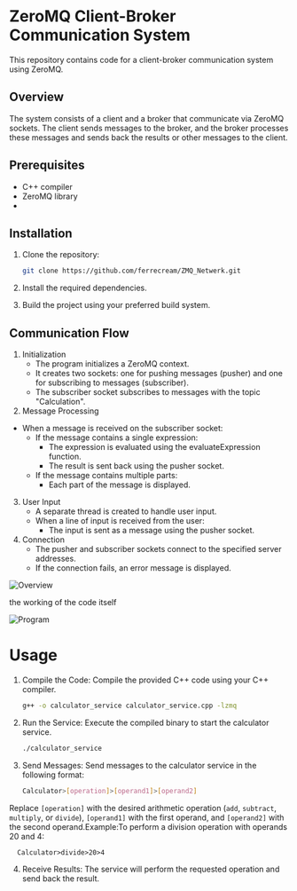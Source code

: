 # ZeroMQ Client-Broker Communication System
This repository contains code for a client-broker communication system using ZeroMQ.
## Overview
The system consists of a client and a broker that communicate via ZeroMQ sockets. The client sends messages to the broker, and the broker processes these messages and sends back the results or other messages to the client.
## Prerequisites

- C++ compiler
- ZeroMQ library
- 
## Installation

1. Clone the repository:

   ```bash
   git clone https://github.com/ferrecream/ZMQ_Netwerk.git

2. Install the required dependencies.
3. Build the project using your preferred build system.

## Communication Flow
1. Initialization
   - The program initializes a ZeroMQ context.
   - It creates two sockets: one for pushing messages (pusher) and one for subscribing to messages (subscriber).
   - The subscriber socket subscribes to messages with the topic "Calculation".
3. Message Processing
- When a message is received on the subscriber socket:
   - If the message contains a single expression:
      - The expression is evaluated using the evaluateExpression function.
      - The result is sent back using the pusher socket.
   - If the message contains multiple parts:
      - Each part of the message is displayed.
3. User Input
   - A separate thread is created to handle user input.
   - When a line of input is received from the user:
      - The input is sent as a message using the pusher socket.
6. Connection
   - The pusher and subscriber sockets connect to the specified server addresses.
   - If the connection fails, an error message is displayed.
     
![Overview](./Resources/Architecture_ZMQ.png)

the working of the code itself

![Program](./Resources/program_ZMQ.png)

# Usage
1. Compile the Code: Compile the provided C++ code using your C++ compiler.
    ```bash
    g++ -o calculator_service calculator_service.cpp -lzmq
    
2. Run the Service: Execute the compiled binary to start the calculator service.
   ```bash
   ./calculator_service
   
3. Send Messages: Send messages to the calculator service in the following format:
   ```bash
   Calculator>[operation]>[operand1]>[operand2]

Replace `[operation]` with the desired arithmetic operation (`add`, `subtract`, `multiply`, or `divide`), `[operand1]` with the first operand, and `[operand2]` with the   second operand.Example:To perform a division operation with operands 20 and 4:

      Calculator>divide>20>4
   
4. Receive Results: The service will perform the requested operation and send back the result.
